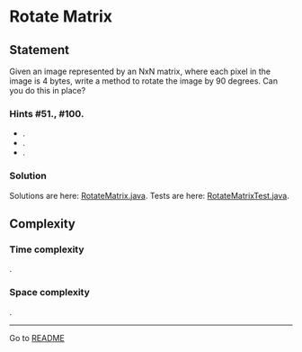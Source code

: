 # Rotate Matrix

## Statement

Given an image represented by an NxN matrix, where each pixel in the image is 4 bytes, write a method to rotate the 
image by 90 degrees. Can you do this in place?

### Hints #51., #100.

- .
- .
- .

### Solution

Solutions are here:
[RotateMatrix.java](../../../src/main/java/com/github/akarazhev/challenge/interview/arraysandstrings/RotateMatrix.java "RotateMatrix.java").
Tests are here:
[RotateMatrixTest.java](../../../src/test/java/com/github/akarazhev/challenge/interview/arraysandstrings/RotateMatrixTest.java "RotateMatrixTest.java").

## Complexity

### Time complexity

.

### Space complexity

.

<hr>

Go to [README](../../../README.md "README.me")
